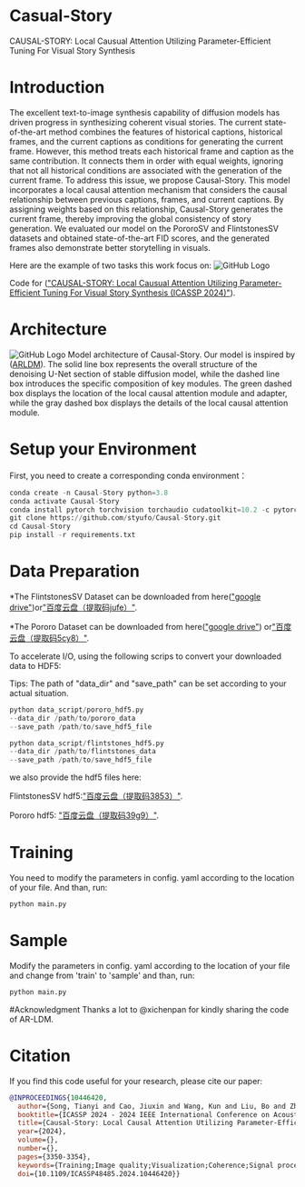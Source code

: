 # Casual-Story
CAUSAL-STORY: Local Causual Attention Utilizing Parameter-Efficient Tuning For Visual Story Synthesis

# Introduction
The excellent text-to-image synthesis capability of diffusion models has driven progress in synthesizing coherent visual stories. The current state-of-the-art method combines the features of historical captions, historical frames, and the current captions as conditions for generating the current frame. However, this method treats each historical frame and caption as the same contribution. It connects them in order with equal weights, ignoring that not all historical conditions are associated with the generation of the current frame. To address this issue, we propose Causal-Story. This model incorporates a local causal attention mechanism that considers the causal relationship between previous captions, frames, and current captions. By assigning weights based on this relationship, Causal-Story generates the current frame, thereby improving the global consistency of story generation. We evaluated our model on the PororoSV and FlintstonesSV datasets and obtained state-of-the-art FID scores, and the generated frames also demonstrate better storytelling in visuals.


Here are the example of two tasks this work focus on:
![GitHub Logo](https://github.com/styufo/Causal-Story/blob/main/example.png)

Code for (["CAUSAL-STORY: Local Causual Attention Utilizing Parameter-Efficient Tuning For Visual Story Synthesis (ICASSP 2024)"](https://ieeexplore.ieee.org/abstract/document/10446420)).


# Architecture
![GitHub Logo](https://github.com/styufo/Causal-Story/blob/main/arti.png)
Model architecture of Causal-Story. Our model is inspired by ([ARLDM](https://openaccess.thecvf.com/content/WACV2024/html/Pan_Synthesizing_Coherent_Story_With_Auto-Regressive_Latent_Diffusion_Models_WACV_2024_paper.html)). The solid line box represents the overall structure of the denoising U-Net section of stable diffusion model, while the dashed line box introduces the specific composition of key modules. The green dashed box displays the location of the local causal attention module and adapter, while the gray dashed box displays the details of the local causal attention module.

# Setup your Environment
First, you need to create a corresponding conda environment：
```python
conda create -n Causal-Story python=3.8
conda activate Causal-Story
conda install pytorch torchvision torchaudio cudatoolkit=10.2 -c pytorch-lts
git clone https://github.com/styufo/Causal-Story.git
cd Causal-Story
pip install -r requirements.txt
```

# Data Preparation
*The FlintstonesSV Dataset can be downloaded from here(["google drive"](https://drive.usercontent.google.com/download?id=1kG4esNwabJQPWqadSDaugrlF4dRaV33_&export=download&authuser=0))or["百度云盘（提取码jufe）"](https://pan.baidu.com/s/18JzrFpEqj30QnoLmgSHx5w?pwd=jufe).


*The Pororo Dataset can be downloaded from here(["google drive"](https://drive.usercontent.google.com/download?id=11Io1_BufAayJ1BpdxxV2uJUvCcirbrNc&export=download&authuser=0)) or["百度云盘（提取码5cy8）"](https://pan.baidu.com/s/1sreh7FY4sNJAWeubCCR1oA?pwd=5cy8).


To accelerate I/O, using the following scrips to convert your downloaded data to HDF5:


Tips: The path of "data_dir" and "save_path" can be set according to your actual situation.
```python
python data_script/pororo_hdf5.py
--data_dir /path/to/pororo_data
--save_path /path/to/save_hdf5_file

python data_script/flintstones_hdf5.py
--data_dir /path/to/flintstones_data
--save_path /path/to/save_hdf5_file
```


we also provide the hdf5 files here:


FlintstonesSV hdf5:["百度云盘（提取码3853）"](https://pan.baidu.com/s/1LcbNoMKqP2nF9RHUFUQYzw?pwd=3853).


Pororo hdf5: ["百度云盘（提取码39g9）"](https://pan.baidu.com/s/1Mxn2fWhbC7RJsq8W4EmVDA?pwd=39g9).


# Training
You need to modify the parameters in config. yaml according to the location of your file. And than, run:
```python
python main.py
```


# Sample
Modify the parameters in config. yaml according to the location of your file and change from 'train' to 'sample' and than, run:
```python
python main.py
```


#Acknowledgment
Thanks a lot to @xichenpan for kindly sharing the code of AR-LDM.


# Citation
If you find this code useful for your research, please cite our paper:
```BibTeX
@INPROCEEDINGS{10446420,
  author={Song, Tianyi and Cao, Jiuxin and Wang, Kun and Liu, Bo and Zhang, Xiaofeng},
  booktitle={ICASSP 2024 - 2024 IEEE International Conference on Acoustics, Speech and Signal Processing (ICASSP)}, 
  title={Causal-Story: Local Causal Attention Utilizing Parameter-Efficient Tuning for Visual Story Synthesis}, 
  year={2024},
  volume={},
  number={},
  pages={3350-3354},
  keywords={Training;Image quality;Visualization;Coherence;Signal processing;Acoustics;Speech processing;Training;Image synthesis;Diffusion model;Story visualization;Multi-modalities},
  doi={10.1109/ICASSP48485.2024.10446420}}

